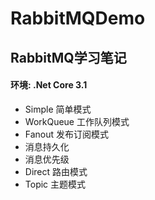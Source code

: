 ﻿# RabbitMQDemo

## RabbitMQ学习笔记
#### 环境: .Net Core 3.1

- Simple 简单模式
- WorkQueue 工作队列模式
- Fanout 发布订阅模式
 - 消息持久化
 - 消息优先级
- Direct 路由模式
- Topic 主题模式


